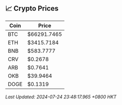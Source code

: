 ## 📈 Crypto Prices

| Coin | Price |
| ---- | ----- |
| BTC | $66291.7465 |
| ETH | $3415.7184 |
| BNB | $583.7777 |
| CRV | $0.2678 |
| ARB | $0.7641 |
| OKB | $39.9464 |
| DOGE | $0.1319 |

_Last Updated: 2024-07-24 23:48:17.965 +0800 HKT_